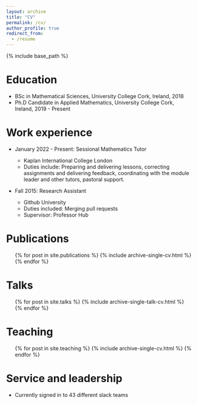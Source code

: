 ```yaml
---
layout: archive
title: "CV"
permalink: /cv/
author_profile: true
redirect_from:
  - /resume
---
```


{% include base_path %}

Education
======
* BSc in Mathematical Sciences, University College Cork, Ireland, 2018
* Ph.D Candidate in Applied Mathematics, University College Cork, Ireland, 2019 - Present

Work experience
======
* January 2022 - Present: Sessional Mathematics Tutor
  * Kaplan International College London
  * Duties include: Preparing and delivering lessons, correcting assignments and delivering feedback, coordinating with the module leader and other tutors, pastoral support.

* Fall 2015: Research Assistant
  * Github University
  * Duties included: Merging pull requests
  * Supervisor: Professor Hub

Publications
======
  <ul>{% for post in site.publications %}
    {% include archive-single-cv.html %}
  {% endfor %}</ul>

Talks
======
  <ul>{% for post in site.talks %}
    {% include archive-single-talk-cv.html %}
  {% endfor %}</ul>

Teaching
======
  <ul>{% for post in site.teaching %}
    {% include archive-single-cv.html %}
  {% endfor %}</ul>

Service and leadership
======
* Currently signed in to 43 different slack teams
